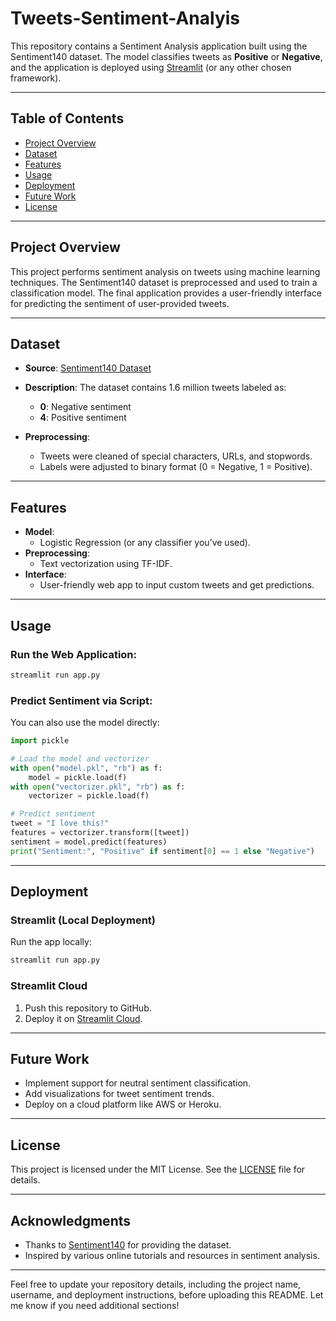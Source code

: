# Tweets-Sentiment-Analyis

This repository contains a Sentiment Analysis application built using the Sentiment140 dataset. The model classifies tweets as **Positive** or **Negative**, and the application is deployed using [Streamlit](https://streamlit.io/) (or any other chosen framework).

---

## **Table of Contents**
- [Project Overview](#project-overview)
- [Dataset](#dataset)
- [Features](#features)
- [Usage](#usage)
- [Deployment](#deployment)
- [Future Work](#future-work)
- [License](#license)

---

## **Project Overview**

This project performs sentiment analysis on tweets using machine learning techniques. The Sentiment140 dataset is preprocessed and used to train a classification model. The final application provides a user-friendly interface for predicting the sentiment of user-provided tweets.

---

## **Dataset**

- **Source**: [Sentiment140 Dataset](http://help.sentiment140.com/for-students/)
- **Description**: The dataset contains 1.6 million tweets labeled as:
  - **0**: Negative sentiment
  - **4**: Positive sentiment

- **Preprocessing**:
  - Tweets were cleaned of special characters, URLs, and stopwords.
  - Labels were adjusted to binary format (0 = Negative, 1 = Positive).

---

## **Features**

- **Model**:
  - Logistic Regression (or any classifier you’ve used).
- **Preprocessing**:
  - Text vectorization using TF-IDF.
- **Interface**:
  - User-friendly web app to input custom tweets and get predictions.

---


## **Usage**

### Run the Web Application:
```bash
streamlit run app.py
```

### Predict Sentiment via Script:
You can also use the model directly:
```python
import pickle

# Load the model and vectorizer
with open("model.pkl", "rb") as f:
    model = pickle.load(f)
with open("vectorizer.pkl", "rb") as f:
    vectorizer = pickle.load(f)

# Predict sentiment
tweet = "I love this!"
features = vectorizer.transform([tweet])
sentiment = model.predict(features)
print("Sentiment:", "Positive" if sentiment[0] == 1 else "Negative")
```

---

## **Deployment**

### Streamlit (Local Deployment)
Run the app locally:
```bash
streamlit run app.py
```

### Streamlit Cloud
1. Push this repository to GitHub.
2. Deploy it on [Streamlit Cloud](https://streamlit.io/cloud).

---

## **Future Work**

- Implement support for neutral sentiment classification.
- Add visualizations for tweet sentiment trends.
- Deploy on a cloud platform like AWS or Heroku.

---

## **License**

This project is licensed under the MIT License. See the [LICENSE](LICENSE) file for details.

---

## **Acknowledgments**

- Thanks to [Sentiment140](http://help.sentiment140.com/home) for providing the dataset.
- Inspired by various online tutorials and resources in sentiment analysis.

---

Feel free to update your repository details, including the project name, username, and deployment instructions, before uploading this README. Let me know if you need additional sections!
